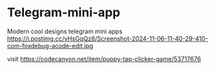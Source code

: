 # Telegram-mini-app
Modern cool designs telegram mini apps
https://i.postimg.cc/vHsGqQz8/Screenshot-2024-11-06-11-40-29-410-com-foxdebug-acode-edit.jpg

visit 
https://codecanyon.net/item/puppy-tap-clicker-game/53717676
